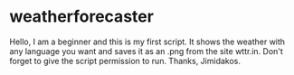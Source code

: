# weatherforecaster
Hello, I am a beginner and this is my first script. It shows the weather with any language you want and saves it as an .png from the site wttr.in.
Don't forget to give the script permission to run.
Thanks, Jimidakos.
